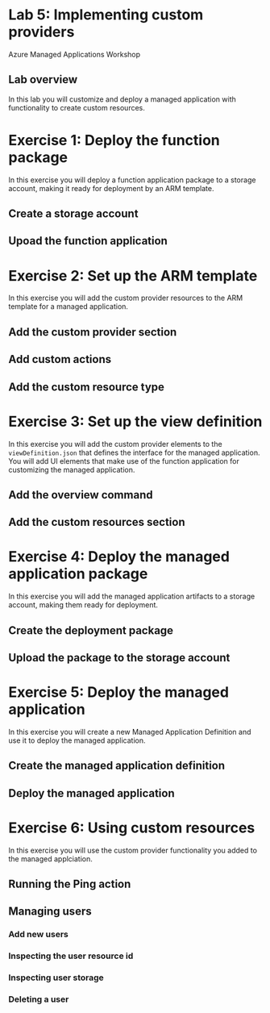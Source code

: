 # Lab 5: Implementing custom providers

Azure Managed Applications Workshop

## Lab overview

In this lab you will customize and deploy a managed application with functionality to create custom resources.

# Exercise 1: Deploy the function package

In this exercise you will deploy a function application package to a storage account, making it ready for deployment by an ARM template.

## Create a storage account

## Upoad the function application

# Exercise 2: Set up the ARM template

In this exercise you will add the custom provider resources to the ARM template for a managed application. 

## Add the custom provider section

## Add custom actions

## Add the custom resource type

# Exercise 3: Set up the view definition

In this exercise you will add the custom provider elements to the `viewDefinition.json` that defines the interface for the managed application. You will add UI elements that make use of the function application for customizing the managed application.

## Add the overview command

## Add the custom resources section

# Exercise 4: Deploy the managed application package

In this exercise you will add the managed application artifacts to a storage account, making them ready for deployment.

## Create the deployment package

## Upload the package to the storage account

# Exercise 5: Deploy the managed application

In this exercise you will create a new Managed Application Definition and use it to deploy the managed application.

## Create the managed application definition

## Deploy the managed application

# Exercise 6: Using custom resources

In this exercise you will use the custom provider functionality you added to the managed applciation.

## Running the Ping action

## Managing users

### Add new users

### Inspecting the user resource id

### Inspecting user storage

### Deleting a user